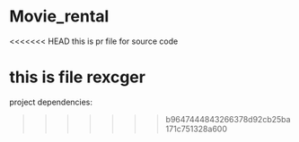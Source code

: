 # Movie_rental
<<<<<<< HEAD
this is pr file for source code

this is file rexcger
=======
project dependencies:
>>>>>>> b9647444843266378d92cb25ba171c751328a600
